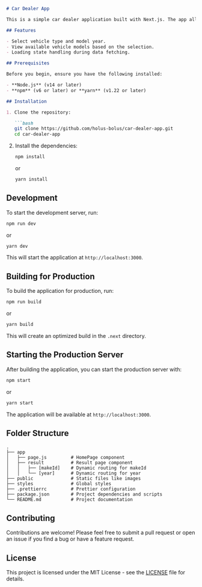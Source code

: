 ```markdown
# Car Dealer App

This is a simple car dealer application built with Next.js. The app allows users to select a vehicle type and model year, and view the available models for that selection.

## Features

- Select vehicle type and model year.
- View available vehicle models based on the selection.
- Loading state handling during data fetching.

## Prerequisites

Before you begin, ensure you have the following installed:

- **Node.js** (v14 or later)
- **npm** (v6 or later) or **yarn** (v1.22 or later)

## Installation

1. Clone the repository:

   ```bash
   git clone https://github.com/holus-bolus/car-dealer-app.git
   cd car-dealer-app
   ```

2. Install the dependencies:

   ```bash
   npm install
   ```

   or

   ```bash
   yarn install
   ```

## Development

To start the development server, run:

```bash
npm run dev
```

or

```bash
yarn dev
```

This will start the application at `http://localhost:3000`.

## Building for Production

To build the application for production, run:

```bash
npm run build
```

or

```bash
yarn build
```

This will create an optimized build in the `.next` directory.

## Starting the Production Server

After building the application, you can start the production server with:

```bash
npm start
```

or

```bash
yarn start
```

The application will be available at `http://localhost:3000`.

## Folder Structure

```
.
├── app
│   ├── page.js         # HomePage component
│   ├── result          # Result page component
│   │   ├── [makeId]    # Dynamic routing for makeId
│   │   └── [year]      # Dynamic routing for year
├── public              # Static files like images
├── styles              # Global styles
├── .prettierrc         # Prettier configuration
├── package.json        # Project dependencies and scripts
└── README.md           # Project documentation
```

## Contributing

Contributions are welcome! Please feel free to submit a pull request or open an issue if you find a bug or have a feature request.

## License

This project is licensed under the MIT License - see the [LICENSE](LICENSE) file for details.
```